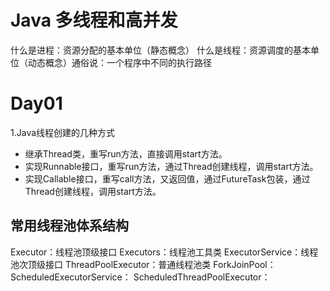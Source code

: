 # Java 多线程和高并发
什么是进程：资源分配的基本单位（静态概念）
什么是线程：资源调度的基本单位（动态概念）通俗说：一个程序中不同的执行路径

# Day01
1.Java线程创建的几种方式 
- 继承Thread类，重写run方法，直接调用start方法。
- 实现Runnable接口，重写run方法，通过Thread创建线程，调用start方法。
- 实现Callable接口，重写call方法，又返回值，通过FutureTask包装，通过Thread创建线程，调用start方法。

## 常用线程池体系结构
Executor：线程池顶级接口
Executors：线程池工具类
ExecutorService：线程池次顶级接口
ThreadPoolExecutor：普通线程池类
ForkJoinPool：
ScheduledExecutorService：
ScheduledThreadPoolExecutor：
